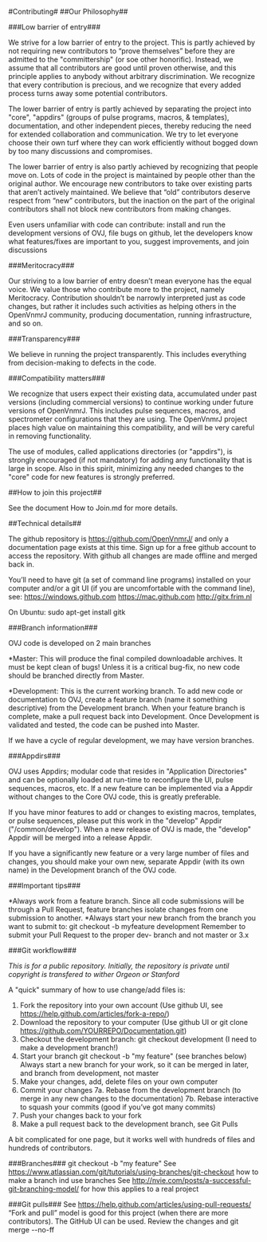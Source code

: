 #Contributing#
##Our Philosophy##

###Low barrier of entry###

We strive for a low barrier of entry to the project. This is partly achieved by not requiring new contributors to “prove themselves” before they are admitted to the "committership" (or soe other honorific).  Instead, we assume that all contributors are good until proven otherwise, and this principle applies to anybody without arbitrary discrimination. We recognize that every contribution is precious, and we recognize that every added process turns away some potential contributors.

The lower barrier of entry is partly achieved by separating the project into "core", "appdirs" (groups of pulse programs, macros, & templates), documentation, and other independent pieces, thereby reducing the need for extended collaboration and communication. We try to let everyone choose their own turf where they can work efficiently without bogged down by too many discussions and compromises.

The lower barrier of entry is also partly achieved by recognizing that people move on. Lots of code in the project is maintained by people other than the original author. We encourage new contributors to take over existing parts that aren’t actively maintained. We believe that “old” contributors deserve respect from “new” contributors, but the inaction on the part of the original contributors shall not block new contributors from making changes.

Even users unfamiliar with code can contribute: install and run the development versions of OVJ, file bugs on github, let the developers know what features/fixes are important to you, suggest improvements, and join discussions

###Meritocracy###

Our striving to a low barrier of entry doesn’t mean everyone has the equal voice. We value those who contribute more to the project, namely Meritocracy. Contribution shouldn’t be narrowly interpreted just as code changes, but rather it includes such activities as helping others in the OpenVnmrJ community, producing documentation, running infrastructure, and so on.

###Transparency###

We believe in running the project transparently. This includes everything from decision-making to defects in the code.

###Compatibility matters###

We recognize that users expect their existing data, accumulated under past versions (including commercial versions) to continue working under future versions of OpenVnmrJ. This includes pulse sequences, macros, and spectrometer configurations that they are using. The OpenVnmrJ project places high value on maintaining this compatibility, and will be very careful in removing functionality.

The use of modules, called applications directories (or "appdirs"), is strongly encouraged (if not mandatory) for adding any functionality that is large in scope. Also in this spirit, minimizing any needed changes to the "core" code for new features is strongly preferred.

##How to join this project##

See the document How to Join.md for more details.

##Technical details##

The github repository is https://github.com/OpenVnmrJ/ and only a documentation page exists at this time. Sign up for a free github account to access the repository. With github all changes are made offline and merged back in.

You’ll need to have git (a set of command line programs) installed on your computer and/or a git UI (if you are uncomfortable with the command line), see:
https://windows.github.com
https://mac.github.com
http://gitx.frim.nl

On Ubuntu: sudo apt-get install gitk

###Branch information###

OVJ code is developed on 2 main branches

*Master: This will produce the final compiled downloadable archives. It must be kept clean of bugs! Unless it is a critical bug-fix, no new code should be branched directly from Master.

*Development: This is the current working branch. To add new code or documentation to OVJ, create a feature branch (name it something descriptive) from the Development branch. When your feature branch is complete, make a pull request back into Development. Once Development is validated and tested, the code can be pushed into Master.

If we have a cycle of regular development, we may have version branches.

###Appdirs###

OVJ uses Appdirs; modular code that resides in "Application Directories" and can be optionally loaded at run-time to reconfigure the UI, pulse sequences, macros, etc. If a new feature can be implemented via a Appdir without changes to the Core OVJ code, this is greatly preferable.

If you have minor features to add or changes to existing macros, templates, or pulse sequences, please put this work in the "develop" Appdir ("/common/develop"). When a new release of OVJ is made, the "develop" Appdir will be merged into a release Appdir.

If you have a significantly new feature or a very large number of files and changes, you should make your own new, separate Appdir (with its own name) in the Development branch of the OVJ code.

###Important tips###

*Always work from a feature branch. Since all code submissions will be through a Pull Request, feature branches isolate changes from one submission to another.
*Always start your new branch from the branch you want to submit to: git checkout -b myfeature development
Remember to submit your Pull Request to the proper dev- branch and not master or 3.x

###Git workflow###

_This is for a public repository. Initially, the repository is private until copyright is transfered to wither Orgeon or Stanford_

A "quick" summary of how to use change/add files is:

1. Fork the repository into your own account (Use github UI, see https://help.github.com/articles/fork-a-repo/)
2. Download the repository to your computer (Use github UI or git clone https://github.com/YOURREPO/Documentation.git)
3. Checkout the development branch: git checkout development (I need to make a development branch!)
4. Start your branch git checkout -b "my feature" (see branches below) Always start a new branch for your work, so it can be merged in later, and branch from development, not master
5. Make your changes, add, delete files on your own computer
6. Commit your changes
7a. Rebase from the development branch (to merge in any new changes to the documentation)
7b. Rebase interactive to squash your commits (good if you’ve got many commits)
8. Push your changes back to your fork
9. Make a pull request back to the development branch, see Git Pulls

 A bit complicated for one page, but it works well with hundreds of files and hundreds of contributors.


###Branches###
git checkout -b "my feature"
See https://www.atlassian.com/git/tutorials/using-branches/git-checkout how to make a branch ind use branches
See http://nvie.com/posts/a-successful-git-branching-model/ for how this applies to a real project

###Git pulls###
See https://help.github.com/articles/using-pull-requests/
“Fork and pull” model is good for this project (when there are more contributors).
The GitHub UI can be used. Review the changes and
git merge --no-ff <branch>
